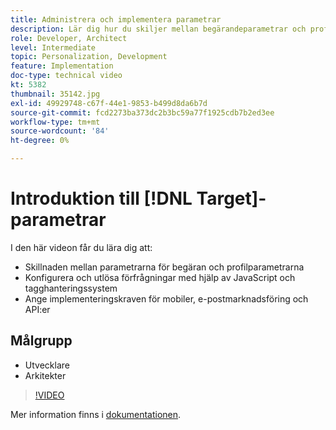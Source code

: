 ```yaml
---
title: Administrera och implementera parametrar
description: Lär dig hur du skiljer mellan begärandeparametrar och profilparametrar, konfigurerar och utlöser begäranden med hjälp av JavaScript och tagghanteringssystem. Förstå implementeringskraven för mobiler, e-postmarknadsföring och API:er.
role: Developer, Architect
level: Intermediate
topic: Personalization, Development
feature: Implementation
doc-type: technical video
kt: 5382
thumbnail: 35142.jpg
exl-id: 49929748-c67f-44e1-9853-b499d8da6b7d
source-git-commit: fcd2273ba373dc2b3bc59a77f1925cdb7b2ed3ee
workflow-type: tm+mt
source-wordcount: '84'
ht-degree: 0%

---
```


# Introduktion till [!DNL Target]-parametrar

I den här videon får du lära dig att:

* Skillnaden mellan parametrarna för begäran och profilparametrarna
* Konfigurera och utlösa förfrågningar med hjälp av JavaScript och tagghanteringssystem
* Ange implementeringskraven för mobiler, e-postmarknadsföring och API:er

## Målgrupp

* Utvecklare
* Arkitekter

>[!VIDEO](https://video.tv.adobe.com/v/35142/?quality=12)

Mer information finns i [dokumentationen](https://experienceleague.adobe.com/docs/target/using/implement-target/implementing-target.html?lang=en).
